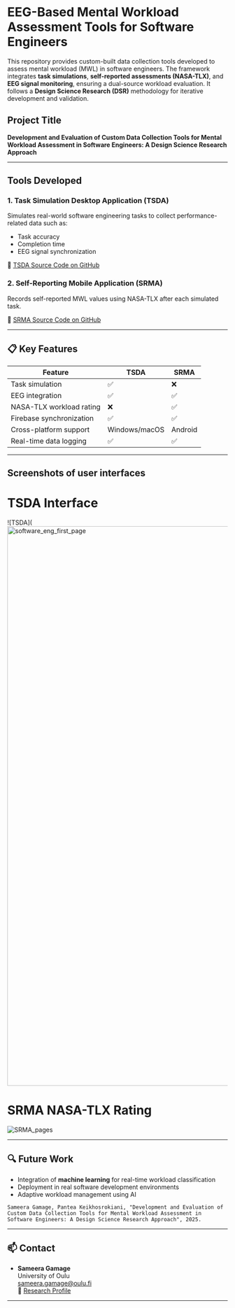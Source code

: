 # EEG-Based Mental Workload Assessment Tools for Software Engineers

This repository provides custom-built data collection tools developed to assess mental workload (MWL) in software engineers. The framework integrates **task simulations**, **self-reported assessments (NASA-TLX)**, and **EEG signal monitoring**, ensuring a dual-source workload evaluation. It follows a **Design Science Research (DSR)** methodology for iterative development and validation.

## Project Title

**Development and Evaluation of Custom Data Collection Tools for Mental Workload Assessment in Software Engineers: A Design Science Research Approach**

---

## Tools Developed

### 1. Task Simulation Desktop Application (TSDA)
Simulates real-world software engineering tasks to collect performance-related data such as:
- Task accuracy
- Completion time
- EEG signal synchronization

🔗 [TSDA Source Code on GitHub](https://github.com/Sameera-G/TreplicatorEEG)

### 2. Self-Reporting Mobile Application (SRMA)
Records self-reported MWL values using NASA-TLX after each simulated task.

🔗 [SRMA Source Code on GitHub](https://github.com/Sameera-G/nasa_tlx_eeg_research)

---

## 📋 Key Features

| Feature | TSDA | SRMA |
|--------|------|------|
| Task simulation | ✅ | ❌ |
| EEG integration | ✅ | ✅ |
| NASA-TLX workload rating | ❌ | ✅ |
| Firebase synchronization | ✅ | ✅ |
| Cross-platform support | Windows/macOS | Android |
| Real-time data logging | ✅ | ✅ |

---

## Screenshots of user interfaces

# TSDA Interface 

![TSDA](<img width="1280" alt="software_eng_first_page" src="https://github.com/user-attachments/assets/d4b9d162-20b2-434e-8095-b1dea29c72bc" />

# SRMA NASA-TLX Rating
![SRMA_pages](https://github.com/user-attachments/assets/29e78c2c-fe40-43f7-82a2-3081da843d9d)

---

## 🔍 Future Work

- Integration of **machine learning** for real-time workload classification
- Deployment in real software development environments
- Adaptive workload management using AI

```
Sameera Gamage, Pantea Keikhosrokiani, "Development and Evaluation of Custom Data Collection Tools for Mental Workload Assessment in Software Engineers: A Design Science Research Approach", 2025.
```

---

## 📫 Contact

- **Sameera Gamage**  
  University of Oulu  
  [sameera.gamage@oulu.fi](mailto:sameera.gamage@oulu.fi)  
  🔗 [Research Profile](https://www.softwareengineering.fi/researchers/sameera-gamage)

---
